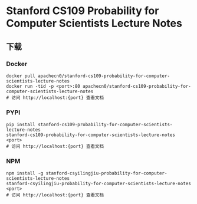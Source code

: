 # Stanford CS109 Probability for Computer Scientists Lecture Notes

## 下载

### Docker

```
docker pull apachecn0/stanford-cs109-probability-for-computer-scientists-lecture-notes
docker run -tid -p <port>:80 apachecn0/stanford-cs109-probability-for-computer-scientists-lecture-notes
# 访问 http://localhost:{port} 查看文档
```

### PYPI

```
pip install stanford-cs109-probability-for-computer-scientists-lecture-notes
stanford-cs109-probability-for-computer-scientists-lecture-notes <port>
# 访问 http://localhost:{port} 查看文档
```

### NPM

```
npm install -g stanford-csyilingjiu-probability-for-computer-scientists-lecture-notes
stanford-csyilingjiu-probability-for-computer-scientists-lecture-notes <port>
# 访问 http://localhost:{port} 查看文档
```